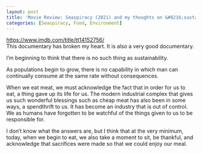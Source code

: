 ```yaml
---
layout: post
title: 'Movie Review: Seaspiracy (2021) and my thoughts on &#8216;sustainability&#8217;'
categories: [Seaspiracy, Food, Environment]
---
```

https://www.imdb.com/title/tt14152756/  
This documentary has broken my heart. It is also a very good documentary. 

I&#8217;m beginning to think that there is no such thing as sustainability. 

As populations begin to grow, there is no capability in which man can continually consume at the same rate without consequences. 

When we eat meat, we must acknowledge the fact that in order for us to eat, a thing gave up its life for us. The modern industrial complex that gives us such wonderful blessings such as cheap meat has also been in some ways, a spendthrift to us. It has become an industry that is out of control. We as humans have forgotten to be watchful of the things given to us to be responsible for. 

I don&#8217;t know what the answers are, but I think that at the very minimum, today, when we begin to eat, we also take a moment to sit, be thankful, and acknowledge that sacrifices were made so that we could enjoy our meal.